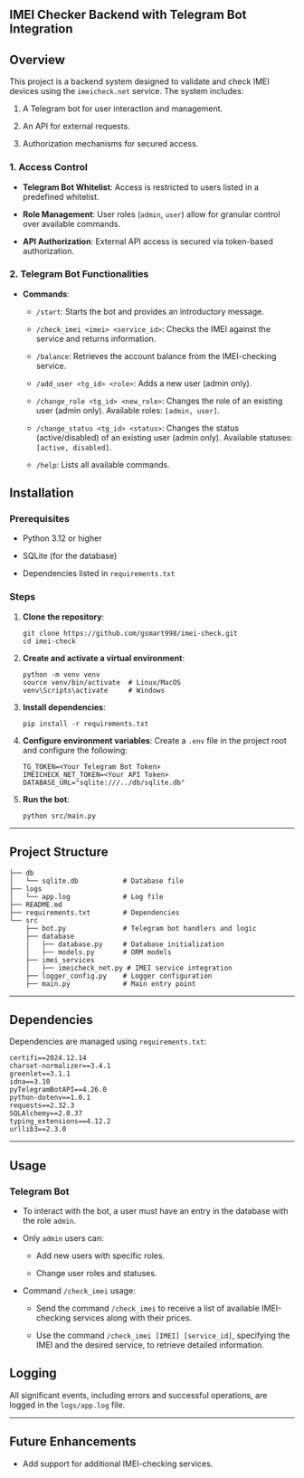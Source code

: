 ## IMEI Checker Backend with Telegram Bot Integration

## Overview

This project is a backend system designed to validate and check IMEI devices using the `imeicheck.net` service. The system includes:

1. A Telegram bot for user interaction and management.
    
2. An API for external requests.
    
3. Authorization mechanisms for secured access.
    

### 1. Access Control

- **Telegram Bot Whitelist**: Access is restricted to users listed in a predefined whitelist.
    
- **Role Management**: User roles (`admin`, `user`) allow for granular control over available commands.
    
- **API Authorization**: External API access is secured via token-based authorization.
    

### 2. Telegram Bot Functionalities

- **Commands**:
    
    - `/start`: Starts the bot and provides an introductory message.
        
    - `/check_imei <imei> <service_id>`: Checks the IMEI against the service and returns information.
        
    - `/balance`: Retrieves the account balance from the IMEI-checking service.
        
    - `/add_user <tg_id> <role>`: Adds a new user (admin only).
        
    - `/change_role <tg_id> <new_role>`: Changes the role of an existing user (admin only). Available roles: `[admin, user]`.
        
    - `/change_status <tg_id> <status>`: Changes the status (active/disabled) of an existing user (admin only). Available statuses: `[active, disabled]`.
        
    - `/help`: Lists all available commands.
        


## Installation

### Prerequisites

- Python 3.12 or higher
    
- SQLite (for the database)
    
- Dependencies listed in `requirements.txt`
    

### Steps

1. **Clone the repository**:
    
    ```
    git clone https://github.com/gsmart998/imei-check.git
    cd imei-check
    ```
    
2. **Create and activate a virtual environment**:
    
    ```
    python -m venv venv
    source venv/bin/activate  # Linux/MacOS
    venv\Scripts\activate     # Windows
    ```
    
3. **Install dependencies**:
    
    ```
    pip install -r requirements.txt
    ```
    
    
5. **Configure environment variables**: Create a `.env` file in the project root and configure the following:
    
    ```
    TG_TOKEN=<Your Telegram Bot Token>
    IMEICHECK_NET_TOKEN=<Your API Token>
    DATABASE_URL="sqlite:///../db/sqlite.db"
    ```
    
6. **Run the bot**:
    
    ```
    python src/main.py
    ```
    

---

## Project Structure

```
├── db
│   └── sqlite.db           # Database file
├── logs
│   └── app.log             # Log file
├── README.md
├── requirements.txt        # Dependencies
└── src
    ├── bot.py              # Telegram bot handlers and logic
    ├── database
    │   ├── database.py     # Database initialization
    │   ├── models.py       # ORM models
    ├── imei_services
    │   ├── imeicheck_net.py # IMEI service integration
    ├── logger_config.py    # Logger configuration
    ├── main.py             # Main entry point
```

---

## Dependencies

Dependencies are managed using `requirements.txt`:

```
certifi==2024.12.14
charset-normalizer==3.4.1
greenlet==3.1.1
idna==3.10
pyTelegramBotAPI==4.26.0
python-dotenv==1.0.1
requests==2.32.3
SQLAlchemy==2.0.37
typing_extensions==4.12.2
urllib3==2.3.0
```


---

## Usage

### Telegram Bot

- To interact with the bot, a user must have an entry in the database with the role `admin`.
    
- Only `admin` users can:
    
    - Add new users with specific roles.
        
    - Change user roles and statuses.

- Command `/check_imei` usage:
    - Send the command `/check_imei` to receive a list of available IMEI-checking services along with their prices.

    - Use the command `/check_imei [IMEI] [service_id]`, specifying the IMEI and the desired service, to retrieve detailed information.


## Logging

All significant events, including errors and successful operations, are logged in the `logs/app.log` file.

---

## Future Enhancements

- Add support for additional IMEI-checking services.
    